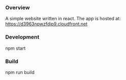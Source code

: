 ### Overview

A simple website written in react. The app is hosted at: https://d3963npwzfdip9.cloudfront.net

### Development

npm start

### Build

npm run build
